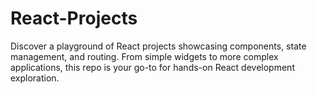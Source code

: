 # React-Projects
Discover a playground of React projects showcasing components, state management, and routing. From simple widgets to more complex applications, this repo is your go-to for hands-on React development exploration.
